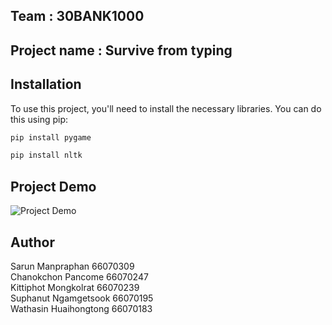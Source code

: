 ## Team : 30BANK1000
## Project name : Survive from typing

## Installation

To use this project, you'll need to install the necessary libraries. You can do this using pip:

```bash
pip install pygame
```
```bash
pip install nltk
```

## Project Demo

![Project Demo](https://media.giphy.com/media/v1.Y2lkPTc5MGI3NjExcW41YzdtbDl2eXpha2xvd3o5Y3ZlMHBkcjhrb2owbXNyYXc2NjFzeSZlcD12MV9pbnRlcm5hbF9naWZfYnlfaWQmY3Q9Zw/32ODDvseRv8Hfr9P7J/giphy.gif)

## Author

Sarun Manpraphan 66070309\
Chanokchon Pancome 66070247\
Kittiphot Mongkolrat 66070239\
Suphanut Ngamgetsook 66070195\
Wathasin Huaihongtong 66070183
